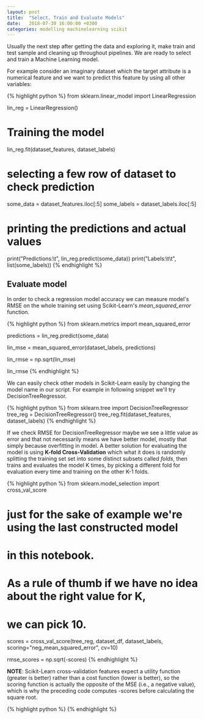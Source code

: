 ```yaml
---
layout: post
title:  "Select, Train and Evaluate Models"
date:   2018-07-30 16:00:00 +0300
categories: modelling machinelearning scikit
---
```

Usually the next step after getting the data and exploring it, make train and test sample and cleaning up throughout pipelines. We are ready to select and train a Machine Learning model.

For example consider an imaginary dataset which the target attribute is a numerical feature and we want to predict this feature by using all other variables:

{% highlight python %}
from sklearn.linear_model import LinearRegression

lin_reg = LinearRegression()
# Training the model
lin_reg.fit(dataset_features, dataset_labels)

# selecting a few row of dataset to check prediction
some_data = dataset_features.iloc[:5]
some_labels = dataset_labels.iloc[:5]

# printing the predictions and actual values
print("Predictions:\t", lin_reg.predict(some_data))
print("Labels:\t\t", list(some_labels))
{% endhighlight %}

## Evaluate model
In order to check a regression model accuracy we can measure model's RMSE on the whole training set using Scikit-Learn's *mean_squared_error* function.

{% highlight python %}
from sklearn.metrics import mean_squared_error

predictions = lin_reg.predict(some_data)

lin_mse = mean_squared_error(dataset_labels, predictions)

lin_rmse = np.sqrt(lin_mse)

lin_rmse
{% endhighlight %}

We can easily check other models in Scikit-Learn easily by changing the model name in our script. For example in following snippet we'll try DecisionTreeRegressor.

{% highlight python %}
from sklearn.tree import DecisionTreeRegressor
tree_reg = DecisionTreeRegressor()
tree_reg.fit(dataset_features, dataset_labels)
{% endhighlight %}

If we check RMSE for DecisionTreeRegressor maybe we see a little value as error and that not necessarily means we have better model, mostly that simply because overfitting in model. A better solution for evaluating the model is using **K-fold Cross-Validation** which what it does is randomly splitting the training set set into some distinct subsets called *folds*, then trains and evaluates the model K times, by picking a different fold for evaluation every time and training on the other K-1 folds.

{% highlight python %}
from sklearn.model_selection import cross_val_score
# just for the sake of example we're using the last constructed model
# in this notebook.
# As a rule of thumb if we have no idea about the right value for K,
# we can pick 10.
scores = cross_val_score(tree_reg, dataset_df, dataset_labels, scoring="neg_mean_squared_error", cv=10)

rmse_scores = np.sqrt(-scores)
{% endhighlight %}

**NOTE**: Scikit-Learn cross-validation features expect a utility function (greater is better) rather than a cost function (lower is better), so the scoring function is actually the opposite of the MSE (i.e., a negative value), which is why the preceding code computes -scores before calculating the square root.

{% highlight python %}
{% endhighlight %}
